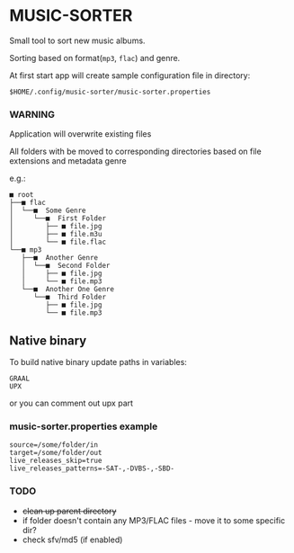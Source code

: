 MUSIC-SORTER
========================
Small tool to sort new music albums.

Sorting based on format(`mp3`, `flac`) and genre.


At first start app will create sample configuration file in directory:

`$HOME/.config/music-sorter/music-sorter.properties`

### WARNING
Application will overwrite existing files

All folders with be moved to corresponding directories based on file extensions and metadata genre

e.g.:

```
■ root
├──■ flac
│  └──■  Some Genre
│     └──■  First Folder
│        ├── ■ file.jpg
│        ├── ■ file.m3u
│        └── ■ file.flac
└──■ mp3
   ├──■  Another Genre
   │  └──■  Second Folder
   │     ├── ■ file.jpg
   │     └── ■ file.mp3
   └──■  Another One Genre
      └──■  Third Folder
         ├── ■ file.jpg
         └── ■ file.mp3
```

## Native binary
To build native binary update paths in variables:
```
GRAAL
UPX
```
or you can comment out upx part

### music-sorter.properties example
```
source=/some/folder/in
target=/some/folder/out                
live_releases_skip=true
live_releases_patterns=-SAT-,-DVBS-,-SBD-
```

### TODO

- ~~clean up parent directory~~
- if folder doesn't contain any MP3/FLAC files - move it to some specific dir?
- check sfv/md5 (if enabled)
